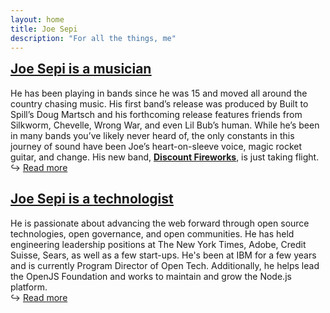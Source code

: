 ```yaml
---
layout: home
title: Joe Sepi
description: "For all the things, me"
---
```


<h2 style="margin-top:0"><a href="/music">Joe Sepi is a <span style="text-decoration:underline">musician</span></a></h2>

He has been playing in bands since he was 15 and moved all around the country chasing music. His first band’s release was produced by Built to Spill’s Doug Martsch and his forthcoming release features friends from Silkworm, Chevelle, Wrong War, and even Lil Bub’s human. While he’s been in many bands you’ve likely never heard of, the only constants in this journey of sound have been Joe’s heart-on-sleeve voice, magic rocket guitar, and change. His new band, <a href="https://discountfireworks.band">**Discount Fireworks**</a>, is just taking flight.</br>
&#8618; <a href="/music">Read more</a>

<h2><a href="/tech">Joe Sepi is a <span style="text-decoration:underline">technologist</span></a></h2>

He is passionate about advancing the web forward through open source technologies, open governance, and open communities. He has held engineering leadership positions at The New York Times, Adobe, Credit Suisse, Sears, as well as a few start-ups. He's been at IBM for a few years and is currently Program Director of Open Tech. Additionally, he helps lead the OpenJS Foundation and works to maintain and grow the Node.js platform.</br>
&#8618; <a href="/tech">Read more</a>
